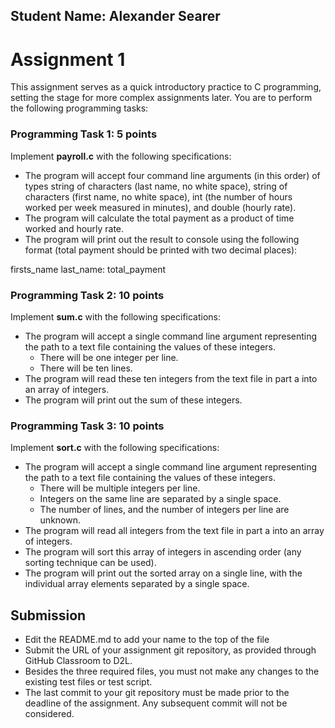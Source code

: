## Student Name: Alexander Searer

# Assignment 1

This assignment serves as a quick introductory practice to C programming, setting the stage for more complex assignments later. 
You are to perform the following programming tasks:

### Programming Task 1: 5 points

Implement **payroll.c** with the following specifications:

- The program will accept four command line arguments (in this order) of types string of characters (last name, no white space), string of characters (first name, no white space), int (the number of hours worked per week measured in minutes), and double (hourly rate). 
- The program will calculate the total payment as a product of time worked and hourly rate. 
- The program will print out the result to console using the following format (total payment should be printed with two decimal places): 

firsts_name last_name: total_payment


### Programming Task 2: 10 points

Implement **sum.c** with the following specifications: 

- The program will accept a single command line argument representing the path to a text file containing the values of these integers. 
  - There will be one integer per line. 
  - There will be ten lines. 
- The program will read these ten integers from the text file in part a into an array of integers. 
- The program will print out the sum of these integers. 

### Programming Task 3: 10 points

Implement **sort.c** with the following specifications:

- The program will accept a single command line argument representing the path to a text file containing the values of these integers. 
  - There will be multiple integers per line.
  - Integers on the same line are separated by a single space. 
  - The number of lines, and the number of integers per line are unknown.  
- The program will read all integers from the text file in part a into an array of integers.
- The program will sort this array of integers in ascending order (any sorting technique can be used).  
- The program will print out the sorted array on a single line, with the individual array elements separated by a single space.

## Submission

- Edit the README.md to add your name to the top of the file
- Submit the URL of your assignment git repository, as provided through GitHub Classroom to D2L. 
- Besides the three required files, you must not make any changes to the existing test files or test script. 
- The last commit to your git repository must be made prior to the deadline of the assignment. Any subsequent commit will not be considered. 
